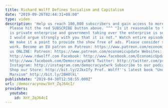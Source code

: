```yaml
---
title: Richard Wolff Defines Socialism and Capitalism
date: "2019-09-26T02:44:31+08:00"
type: video
description: 'Help us reach 100,000 subscribers and gain access to more studio time!
  Please hit the red SUBSCRIBE button above. ^^^ "Is it reasonable to think that capitalism
  is private enterprise and government taking over the enterprise is socialism? And
  I would argue strongly with you that it is not." Watch entire episode: https://www.youtube.com/watch?v=cBRhTnswnv0&t=186s
  We make it a point to provide the show free of ads. Please consider supporting our
  work. Become an EU patron on Patreon: https://www.patreon.com/economicupdate Follow
  us ONLINE: Patreon: https://www.patreon.com/economicupdate Websites: http://www.democracyatwork.info/economicupdate
  http://www.rdwolff.com Facebook: http://www.facebook.com/EconomicUpdate http://www.facebook.com/RichardDWolff
  http://www.facebook.com/DemocracyatWrk Twitter: http://twitter.com/profwolff http://twitter.com/democracyatwrk
  Instagram: http://instagram.com/democracyatwrk Subscribe to our podcast: http://economicupdate.libsyn.com
  Shop our Store: http://bit.ly/2JkxIfy Prof. Wolff''s latest book "Understanding
  Marxism" http://bit.ly/2BH0lkL'
publishdate: "2019-04-30T12:58:55.000Z"
url: /democracynow/XnY_ZqJ64cI/
providers:
  youtube:
    id: XnY_ZqJ64cI
---
```

